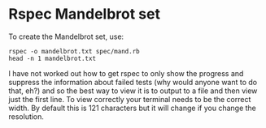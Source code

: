 # Rspec Mandelbrot set

To create the Mandelbrot set, use:

    rspec -o mandelbrot.txt spec/mand.rb
    head -n 1 mandelbrot.txt

I have not worked out how to get rspec to only show the progress and suppress
the information about failed tests (why would anyone want to do that, eh?) and
so the best way to view it is to output to a file and then view just the first
line. To view correctly your terminal needs to be the correct width. By default
this is 121 characters but it will change if you change the resolution.

